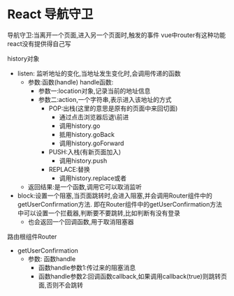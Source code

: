 # React 导航守卫

导航守卫:当离开一个页面,进入另一个页面时,触发的事件
vue中router有这种功能
react没有提供得自己写


history对象

- listen: 监听地址的变化,当地址发生变化时,会调用传递的函数
    - 参数:函数(handle)
        handle函数:
        - 参数一:location对象,记录当前的地址信息
        - 参数二:action,一个字符串,表示进入该地址的方式
            - POP:出栈(这里的意思是原有的页面中来回切面)
                - 通过点击浏览器后退\前进
                - 调用history.go
                - 抵用history.goBack
                - 调用history.goForward
            - PUSH:入栈(有新页面加入)
                - 调用history.push
            - REPLACE:替换
                - 调用history.replace或者<Link replace>
    - 返回结果:是一个函数,调用它可以取消监听
- block:设置一个阻塞,当页面跳转时,会进入阻塞,并会调用Router组件中的getUserConfirmation方法.
即在Router组件中的getUserConfirmation方法中可以设置一个拦截器,判断要不要跳转,比如判断有没有登录
    - 也会返回一个回调函数,用于取消阻塞器

路由根组件Router

- getUserConfirmation
    - 参数: 函数handle
        - 函数handle参数1:传过来的阻塞消息
        - 函数handle参数2:回调函数callback,如果调用callback(true)则跳转页面,否则不会跳转